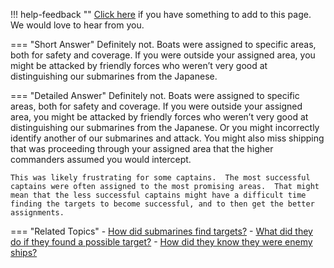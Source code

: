 !!! help-feedback ""
    [Click here](https://dieselsubs.com/index.php) if you have something to add to this page. We would love to hear from you.

=== "Short Answer"
    Definitely not. Boats were assigned to specific areas, both for safety and coverage. If you were outside your assigned area, you might be attacked by friendly forces who weren’t very good at distinguishing our submarines from the Japanese.

=== "Detailed Answer"
    Definitely not.  Boats were assigned to specific areas, both for safety and coverage.  If you were outside your assigned area, you might be attacked by friendly forces who weren’t very good at distinguishing our submarines from the Japanese.  Or you might incorrectly identify another of our submarines and attack.  You might also miss shipping that was proceeding through your assigned area that the higher commanders assumed you would intercept.
    
    This was likely frustrating for some captains.  The most successful captains were often assigned to the most promising areas.  That might mean that the less successful captains might have a difficult time finding the targets to become successful, and to then get the better assignments.

=== "Related Topics"
    - [How did submarines find targets?](./how-did-submarines-find-targets.md)
    - [What did they do if they found a possible target?](./what-did-they-do-if-they-found-a-possible-target.md)
    - [How did they know they were enemy ships?](./how-did-they-know-they-were-enemy-ships.md)
